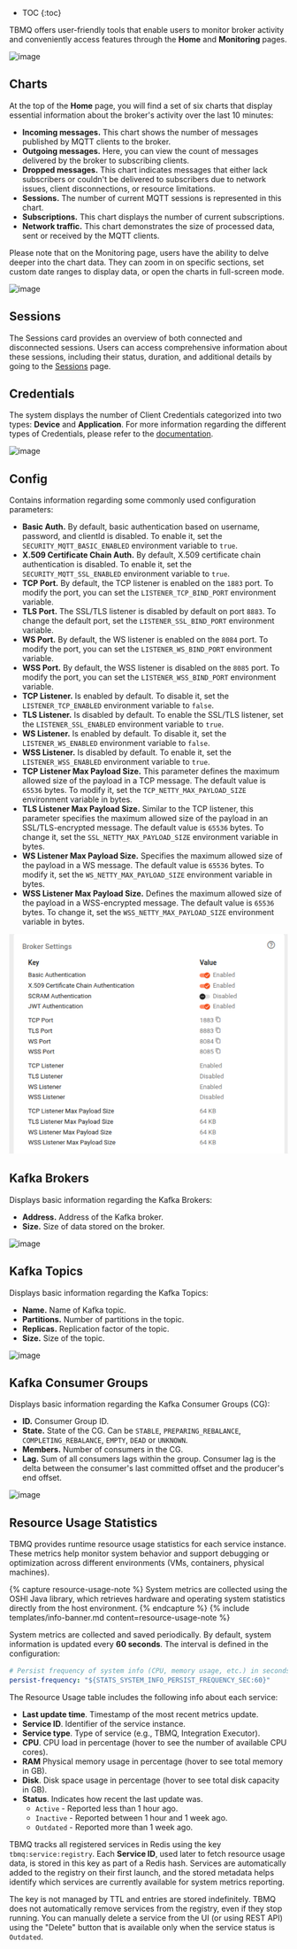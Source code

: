 * TOC
{:toc}

TBMQ offers user-friendly tools that enable users to monitor broker activity and conveniently access features through the **Home** and **Monitoring** pages.

![image](/images/mqtt-broker/user-guide/ui/home-page.png)

## Charts

At the top of the **Home** page, you will find a set of six charts that display essential information about the broker's activity over the last 10 minutes:
  - **Incoming messages.** This chart shows the number of messages published by MQTT clients to the broker.
  - **Outgoing messages.** Here, you can view the count of messages delivered by the broker to subscribing clients.
  - **Dropped messages.** This chart indicates messages that either lack subscribers or couldn't be delivered to subscribers due to network issues, client disconnections, or resource limitations.
  - **Sessions.** The number of current MQTT sessions is represented in this chart.
  - **Subscriptions.** This chart displays the number of current subscriptions.
  - **Network traffic.** This chart demonstrates the size of processed data, sent or received by the MQTT clients.

Please note that on the Monitoring page, users have the ability to delve deeper into the chart data. 
They can zoom in on specific sections, set custom date ranges to display data, or open the charts in full-screen mode.

![image](/images/mqtt-broker/user-guide/ui/monitoring-page.png)

## Sessions

The Sessions card provides an overview of both connected and disconnected sessions. 
Users can access comprehensive information about these sessions, including their status, duration, and additional details by going to the [Sessions](/docs/mqtt-broker/user-guide/ui/sessions/) page.

## Credentials

The system displays the number of Client Credentials categorized into two types: **Device** and **Application**. 
For more information regarding the different types of Credentials, please refer to the [documentation](/docs/mqtt-broker/user-guide/mqtt-client-type/).

![image](/images/mqtt-broker/user-guide/ui/sessions-credentials-card.png)
 
## Config

Contains information regarding some commonly used configuration parameters:
  - **Basic Auth.** By default, basic authentication based on username, password, and clientId is disabled. To enable it, set the `SECURITY_MQTT_BASIC_ENABLED` environment variable to `true`.
  - **X.509 Certificate Chain Auth.** By default, X.509 certificate chain authentication is disabled. To enable it, set the `SECURITY_MQTT_SSL_ENABLED` environment variable to `true`.
  - **TCP Port.** By default, the TCP listener is enabled on the `1883` port. To modify the port, you can set the `LISTENER_TCP_BIND_PORT` environment variable.
  - **TLS Port.** The SSL/TLS listener is disabled by default on port `8883`. To change the default port, set the `LISTENER_SSL_BIND_PORT` environment variable.
  - **WS Port.** By default, the WS listener is enabled on the `8084` port. To modify the port, you can set the `LISTENER_WS_BIND_PORT` environment variable.
  - **WSS Port.** By default, the WSS listener is disabled on the `8085` port. To modify the port, you can set the `LISTENER_WSS_BIND_PORT` environment variable.
  - **TCP Listener.** Is enabled by default. To disable it, set the `LISTENER_TCP_ENABLED` environment variable to `false`.
  - **TLS Listener.** Is disabled by default. To enable the SSL/TLS listener, set the `LISTENER_SSL_ENABLED` environment variable to `true`.
  - **WS Listener.** Is enabled by default. To disable it, set the `LISTENER_WS_ENABLED` environment variable to `false`.
  - **WSS Listener.** Is disabled by default. To enable it, set the `LISTENER_WSS_ENABLED` environment variable to `true`.
  - **TCP Listener Max Payload Size.** This parameter defines the maximum allowed size of the payload in a TCP message. The default value is `65536` bytes. To modify it, set the `TCP_NETTY_MAX_PAYLOAD_SIZE` environment variable in bytes.
  - **TLS Listener Max Payload Size.** Similar to the TCP listener, this parameter specifies the maximum allowed size of the payload in an SSL/TLS-encrypted message. The default value is `65536` bytes. To change it, set the `SSL_NETTY_MAX_PAYLOAD_SIZE` environment variable in bytes.
  - **WS Listener Max Payload Size.** Specifies the maximum allowed size of the payload in a WS message. The default value is `65536` bytes. To modify it, set the `WS_NETTY_MAX_PAYLOAD_SIZE` environment variable in bytes.
  - **WSS Listener Max Payload Size.** Defines the maximum allowed size of the payload in a WSS-encrypted message. The default value is `65536` bytes. To change it, set the `WSS_NETTY_MAX_PAYLOAD_SIZE` environment variable in bytes.

![image](/images/mqtt-broker/user-guide/ui/config-card.png)

## Kafka Brokers

Displays basic information regarding the Kafka Brokers:
- **Address.** Address of the Kafka broker.
- **Size.** Size of data stored on the broker.

![image](/images/mqtt-broker/user-guide/ui/kafka-brokers-card.png)

## Kafka Topics

Displays basic information regarding the Kafka Topics:
- **Name.** Name of Kafka topic.
- **Partitions.** Number of partitions in the topic.
- **Replicas.** Replication factor of the topic.
- **Size.** Size of the topic.

![image](/images/mqtt-broker/user-guide/ui/kafka-topics-card.png)

## Kafka Consumer Groups

Displays basic information regarding the Kafka Consumer Groups (CG):
- **ID.** Consumer Group ID.
- **State.** State of the CG. Can be `STABLE`, `PREPARING_REBALANCE`, `COMPLETING_REBALANCE`, `EMPTY`, `DEAD` or `UNKNOWN`.
- **Members.** Number of consumers in the CG.
- **Lag.** Sum of all consumers lags within the group. Consumer lag is the delta between the consumer's last committed offset and the producer's end offset.

![image](/images/mqtt-broker/user-guide/ui/kafka-consumer-groups-card.png)

## Resource Usage Statistics

TBMQ provides runtime resource usage statistics for each service instance. These metrics help monitor system behavior and support debugging or optimization across different environments (VMs, containers, physical machines).

{% capture resource-usage-note %}
System metrics are collected using the OSHI Java library, which retrieves hardware and operating system statistics directly from the host environment.
{% endcapture %}
{% include templates/info-banner.md content=resource-usage-note %}

System metrics are collected and saved periodically. By default, system information is updated every **60 seconds**. The interval is defined in the configuration:

```yaml
# Persist frequency of system info (CPU, memory usage, etc.) in seconds
persist-frequency: "${STATS_SYSTEM_INFO_PERSIST_FREQUENCY_SEC:60}"
```

The Resource Usage table includes the following info about each service:
* **Last update time**. Timestamp of the most recent metrics update.
* **Service ID**. Identifier of the service instance.
* **Service type**. Type of service (e.g., TBMQ, Integration Executor).
* **CPU**. CPU load in percentage (hover to see the number of available CPU cores).
* **RAM** Physical memory usage in percentage (hover to see total memory in GB).
* **Disk**. Disk space usage in percentage (hover to see total disk capacity in GB).
* **Status**. Indicates how recent the last update was.
    - `Active` - Reported less than 1 hour ago.
    - `Inactive` - Reported between 1 hour and 1 week ago.
    - `Outdated` - Reported more than 1 week ago.

TBMQ tracks all registered services in Redis using the key `tbmq:service:registry`.
Each **Service ID**, used later to fetch resource usage data, is stored in this key as part of a Redis hash.
Services are automatically added to the registry on their first launch, and the stored metadata helps identify which services are currently available for system metrics reporting.

The key is not managed by TTL and entries are stored indefinitely. TBMQ does not automatically remove services from the registry, even if they stop running.
You can manually delete a service from the UI (or using REST API) using the "Delete" button that is available only when the service status is `Outdated`.
